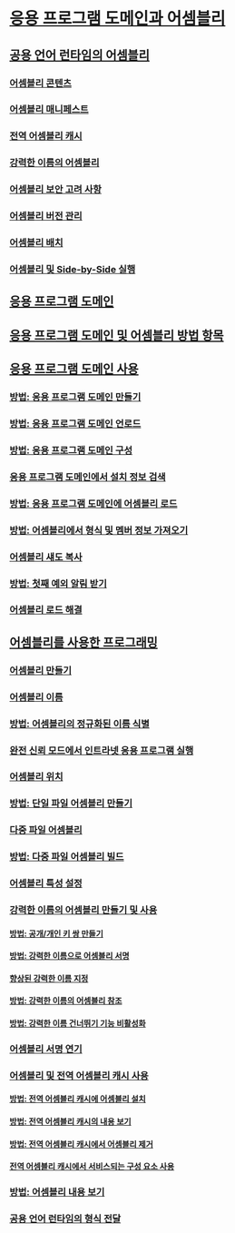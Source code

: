 # [응용 프로그램 도메인과 어셈블리](index.md)
## [공용 언어 런타임의 어셈블리](assemblies-in-the-common-language-runtime.md)
### [어셈블리 콘텐츠](assembly-contents.md)
### [어셈블리 매니페스트](assembly-manifest.md)
### [전역 어셈블리 캐시](gac.md)
### [강력한 이름의 어셈블리](strong-named-assemblies.md)
### [어셈블리 보안 고려 사항](assembly-security-considerations.md)
### [어셈블리 버전 관리](assembly-versioning.md)
### [어셈블리 배치](assembly-placement.md)
### [어셈블리 및 Side-by-Side 실행](assemblies-and-side-by-side-execution.md)
## [응용 프로그램 도메인](application-domains.md)
## [응용 프로그램 도메인 및 어셈블리 방법 항목](application-domains-and-assemblies-how-to-topics.md)
## [응용 프로그램 도메인 사용](use.md)
### [방법: 응용 프로그램 도메인 만들기](how-to-create-an-application-domain.md)
### [방법: 응용 프로그램 도메인 언로드](how-to-unload-an-application-domain.md)
### [방법: 응용 프로그램 도메인 구성](how-to-configure-an-application-domain.md)
### [응용 프로그램 도메인에서 설치 정보 검색](retrieve-setup-information.md)
### [방법: 응용 프로그램 도메인에 어셈블리 로드](how-to-load-assemblies-into-an-application-domain.md)
### [방법: 어셈블리에서 형식 및 멤버 정보 가져오기](how-to-obtain-type-and-member-information-from-an-assembly.md)
### [어셈블리 섀도 복사](shadow-copy-assemblies.md)
### [방법: 첫째 예외 알림 받기](how-to-receive-first-chance-exception-notifications.md)
### [어셈블리 로드 해결](resolve-assembly-loads.md)
## [어셈블리를 사용한 프로그래밍](programming-with-assemblies.md)
### [어셈블리 만들기](create-assemblies.md)
### [어셈블리 이름](assembly-names.md)
### [방법: 어셈블리의 정규화된 이름 식별](how-to-determine-assembly-fully-qualified-name.md)
### [완전 신뢰 모드에서 인트라넷 응용 프로그램 실행](running-intranet-applications-in-full-trust.md)
### [어셈블리 위치](assembly-location.md)
### [방법: 단일 파일 어셈블리 만들기](how-to-build-a-single-file-assembly.md)
### [다중 파일 어셈블리](multifile-assemblies.md)
### [방법: 다중 파일 어셈블리 빌드](how-to-build-a-multifile-assembly.md)
### [어셈블리 특성 설정](set-assembly-attributes.md)
### [강력한 이름의 어셈블리 만들기 및 사용](create-and-use-strong-named-assemblies.md)
#### [방법: 공개/개인 키 쌍 만들기](how-to-create-a-public-private-key-pair.md)
#### [방법: 강력한 이름으로 어셈블리 서명](how-to-sign-an-assembly-with-a-strong-name.md)
#### [향상된 강력한 이름 지정](enhanced-strong-naming.md)
#### [방법: 강력한 이름의 어셈블리 참조](how-to-reference-a-strong-named-assembly.md)
#### [방법: 강력한 이름 건너뛰기 기능 비활성화](how-to-disable-the-strong-name-bypass-feature.md)
### [어셈블리 서명 연기](delay-sign-assembly.md)
### [어셈블리 및 전역 어셈블리 캐시 사용](working-with-assemblies-and-the-gac.md)
#### [방법: 전역 어셈블리 캐시에 어셈블리 설치](how-to-install-an-assembly-into-the-gac.md)
#### [방법: 전역 어셈블리 캐시의 내용 보기](how-to-view-the-contents-of-the-gac.md)
#### [방법: 전역 어셈블리 캐시에서 어셈블리 제거](how-to-remove-an-assembly-from-the-gac.md)
#### [전역 어셈블리 캐시에서 서비스되는 구성 요소 사용](use-serviced-components-with-the-gac.md)
### [방법: 어셈블리 내용 보기](how-to-view-assembly-contents.md)
### [공용 언어 런타임의 형식 전달](type-forwarding-in-the-common-language-runtime.md)
